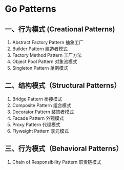 # Go Patterns

## 一、行为模式 (Creational Patterns)
1. Abstract Factory Pattern 抽象工厂
2. Builder Pattern 建造者模式
3. Factory Method Pattern 工厂方法
4. Object Pool Pattern 对象池模式
5. Singleton Pattern 单例模式

## 二、结构模式（Structural Patterns）
1. Bridge Pattern 桥接模式
2. Composite Pattern 组合模式
3. Decorator Pattern 装饰者模式
4. Facade Pattern 外观模式
5. Proxy Pattern 代理模式
6. Flyweight Pattern 享元模式

## 三、行为模式（Behavioral Patterns）
1. Chain of Responsibility Pattern 职责链模式